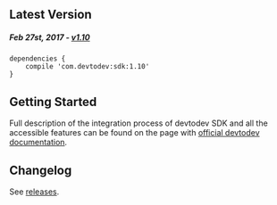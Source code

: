 Latest Version 
--------------
##### _Feb 27st, 2017_ - [v1.10](https://github.com/devtodev-analytics/android-sdk/releases/latest)

```
dependencies {
    compile 'com.devtodev:sdk:1.10'
}
```

Getting Started
---------------
Full description of the integration process of devtodev SDK and all the accessible features can be found on the page with [official devtodev documentation](https://www.devtodev.com/help/39).

Changelog
---------
See [releases](https://github.com/devtodev-analytics/android-sdk/releases/).
